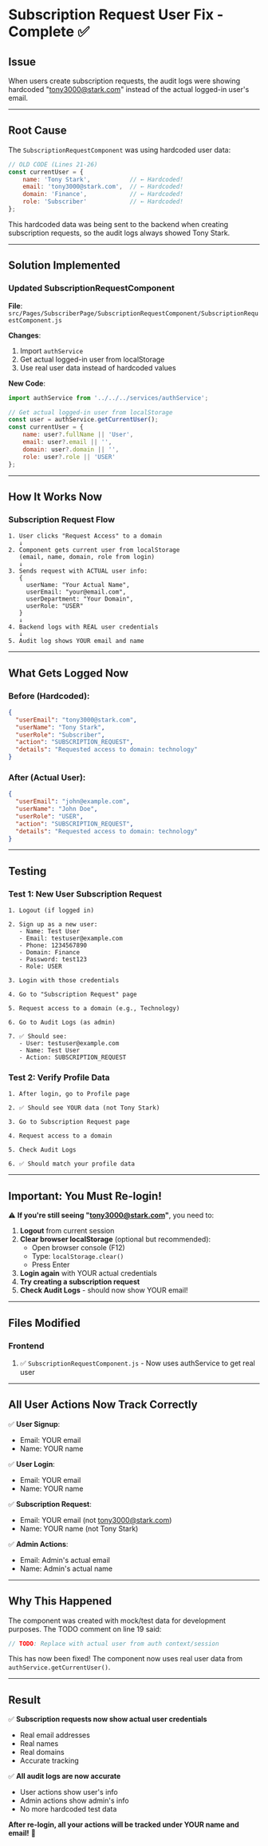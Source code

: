 # Subscription Request User Fix - Complete ✅

## Issue
When users create subscription requests, the audit logs were showing hardcoded "tony3000@stark.com" instead of the actual logged-in user's email.

---

## Root Cause
The `SubscriptionRequestComponent` was using hardcoded user data:

```javascript
// OLD CODE (Lines 21-26)
const currentUser = {
    name: 'Tony Stark',           // ← Hardcoded!
    email: 'tony3000@stark.com',  // ← Hardcoded!
    domain: 'Finance',            // ← Hardcoded!
    role: 'Subscriber'            // ← Hardcoded!
};
```

This hardcoded data was being sent to the backend when creating subscription requests, so the audit logs always showed Tony Stark.

---

## Solution Implemented

### Updated SubscriptionRequestComponent
**File**: `src/Pages/SubscriberPage/SubscriptionRequestComponent/SubscriptionRequestComponent.js`

**Changes**:
1. Import `authService`
2. Get actual logged-in user from localStorage
3. Use real user data instead of hardcoded values

**New Code**:
```javascript
import authService from '../../../services/authService';

// Get actual logged-in user from localStorage
const user = authService.getCurrentUser();
const currentUser = {
    name: user?.fullName || 'User',
    email: user?.email || '',
    domain: user?.domain || '',
    role: user?.role || 'USER'
};
```

---

## How It Works Now

### Subscription Request Flow
```
1. User clicks "Request Access" to a domain
   ↓
2. Component gets current user from localStorage
   (email, name, domain, role from login)
   ↓
3. Sends request with ACTUAL user info:
   {
     userName: "Your Actual Name",
     userEmail: "your@email.com",
     userDepartment: "Your Domain",
     userRole: "USER"
   }
   ↓
4. Backend logs with REAL user credentials
   ↓
5. Audit log shows YOUR email and name
```

---

## What Gets Logged Now

### Before (Hardcoded):
```json
{
  "userEmail": "tony3000@stark.com",
  "userName": "Tony Stark",
  "userRole": "Subscriber",
  "action": "SUBSCRIPTION_REQUEST",
  "details": "Requested access to domain: technology"
}
```

### After (Actual User):
```json
{
  "userEmail": "john@example.com",
  "userName": "John Doe",
  "userRole": "USER",
  "action": "SUBSCRIPTION_REQUEST",
  "details": "Requested access to domain: technology"
}
```

---

## Testing

### Test 1: New User Subscription Request
```
1. Logout (if logged in)

2. Sign up as a new user:
   - Name: Test User
   - Email: testuser@example.com
   - Phone: 1234567890
   - Domain: Finance
   - Password: test123
   - Role: USER

3. Login with those credentials

4. Go to "Subscription Request" page

5. Request access to a domain (e.g., Technology)

6. Go to Audit Logs (as admin)

7. ✅ Should see:
   - User: testuser@example.com
   - Name: Test User
   - Action: SUBSCRIPTION_REQUEST
```

### Test 2: Verify Profile Data
```
1. After login, go to Profile page

2. ✅ Should see YOUR data (not Tony Stark)

3. Go to Subscription Request page

4. Request access to a domain

5. Check Audit Logs

6. ✅ Should match your profile data
```

---

## Important: You Must Re-login!

⚠️ **If you're still seeing "tony3000@stark.com"**, you need to:

1. **Logout** from current session
2. **Clear browser localStorage** (optional but recommended):
   - Open browser console (F12)
   - Type: `localStorage.clear()`
   - Press Enter
3. **Login again** with YOUR actual credentials
4. **Try creating a subscription request**
5. **Check Audit Logs** - should now show YOUR email!

---

## Files Modified

### Frontend
1. ✅ `SubscriptionRequestComponent.js` - Now uses authService to get real user

---

## All User Actions Now Track Correctly

✅ **User Signup**:
- Email: YOUR email
- Name: YOUR name

✅ **User Login**:
- Email: YOUR email
- Name: YOUR name

✅ **Subscription Request**:
- Email: YOUR email (not tony3000@stark.com)
- Name: YOUR name (not Tony Stark)

✅ **Admin Actions**:
- Email: Admin's actual email
- Name: Admin's actual name

---

## Why This Happened

The component was created with mock/test data for development purposes. The TODO comment on line 19 said:
```javascript
// TODO: Replace with actual user from auth context/session
```

This has now been fixed! The component now uses real user data from `authService.getCurrentUser()`.

---

## Result

✅ **Subscription requests now show actual user credentials**
- Real email addresses
- Real names
- Real domains
- Accurate tracking

✅ **All audit logs are now accurate**
- User actions show user's info
- Admin actions show admin's info
- No more hardcoded test data

**After re-login, all your actions will be tracked under YOUR name and email!** 🎉
